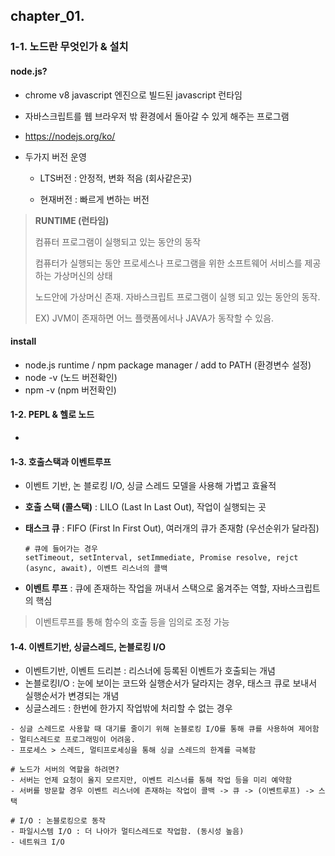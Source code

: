 ## chapter_01.

### 1-1. 노드란 무엇인가 & 설치

#### node.js?

- chrome v8 javascript 엔진으로 빌드된 javascript 런타임

- 자바스크립트를 웹 브라우저 밖 환경에서 돌아갈 수 있게 해주는 프로그램

- https://nodejs.org/ko/

- 두가지 버전 운영 

  - LTS버전 : 안정적, 변화 적음 (회사같은곳)

  - 현재버전 : 빠르게 변하는 버전

    

> **RUNTIME (런타임)**
>
> 컴퓨터 프로그램이 실행되고 있는 동안의 동작
>
> 컴퓨터가 실행되는 동안 프로세스나 프로그램을 위한 소프트웨어 서비스를 제공하는 가상머신의 상태
>
> 노드안에 가상머신 존재. 자바스크립트 프로그램이 실행 되고 있는 동안의 동작.
>
> EX) JVM이 존재하면 어느 플랫폼에서나 JAVA가 동작할 수 있음.



#### install

- node.js runtime / npm package manager / add to PATH (환경변수 설정)
- node -v (노드 버전확인)
- npm -v (npm 버전확인)



#### 1-2. PEPL & 헬로 노드

- 



#### 1-3. 호출스택과 이벤트루프 

- 이벤트 기반, 논 블로킹 I/O, 싱글 스레드 모델을 사용해 가볍고 효율적

- **호출 스택 (콜스택)**  : LILO (Last In Last Out), 작업이 실행되는 곳

- **태스크 큐** : FIFO (First In First Out), 여러개의 큐가 존재함 (우선순위가 달라짐)

  ```
  # 큐에 들어가는 경우
  setTimeout, setInterval, setImmediate, Promise resolve, rejct (async, await), 이벤트 리스너의 콜백
  ```

- **이벤트 루프** :  큐에 존재하는 작업을 꺼내서 스택으로 옮겨주는 역할, 자바스크립트의 핵심

> 이벤트루프를 통해 함수의 호출 등을 임의로 조정 가능



#### 1-4. 이벤트기반, 싱글스레드, 논블로킹 I/O

- 이벤트기반, 이벤트 드리븐 : 리스너에 등록된 이벤트가 호출되는 개념
- 논블로킹I/O  : 눈에 보이는 코드와 실행순서가 달라지는 경우, 태스크 큐로 보내서 실행순서가 변경되는 개념
- 싱글스레드 : 한번에 한가지 작업밖에 처리할 수 없는 경우

```
- 싱글 스레드로 사용할 때 대기를 줄이기 위해 논블로킹 I/O를 통해 큐를 사용하여 제어함
- 멀티스레드로 프로그래밍이 어려움.
- 프로세스 > 스레드, 멀티프로세싱을 통해 싱글 스레드의 한계를 극복함
```

```
# 노드가 서버의 역할을 하려면?
- 서버는 언제 요청이 올지 모르지만, 이벤트 리스너를 통해 작업 등을 미리 예약함
- 서버를 방문할 경우 이벤트 리스너에 존재하는 작업이 콜백 -> 큐 -> (이벤트루프) -> 스택 
```

```
# I/O : 논블로킹으로 동작
- 파일시스템 I/O : 더 나아가 멀티스레드로 작업함. (동시성 높음)
- 네트워크 I/O
```











